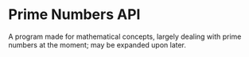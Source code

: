 # Prime Numbers API
A program made for mathematical concepts, largely dealing with prime numbers at the moment; may be expanded upon later.
